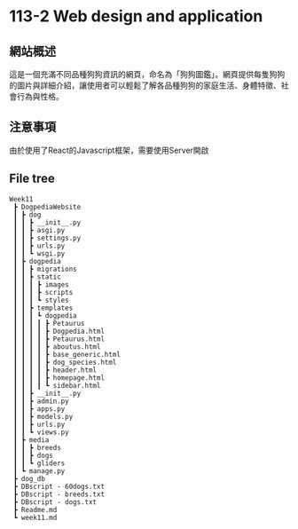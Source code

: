 # 113-2 Web design and application

## 網站概述

這是一個充滿不同品種狗狗資訊的網頁，命名為「狗狗圖鑑」。網頁提供每隻狗狗的圖片與詳細介紹，讓使用者可以輕鬆了解各品種狗狗的家庭生活、身體特徵、社會行為與性格。

## 注意事項

由於使用了React的Javascript框架，需要使用Server開啟

## File tree

```
Week11
 ┣ DogpediaWebsite
 ┃ ┣ dog
 ┃ ┃ ┣ __init__.py
 ┃ ┃ ┣ asgi.py
 ┃ ┃ ┣ settings.py
 ┃ ┃ ┣ urls.py
 ┃ ┃ ┗ wsgi.py
 ┃ ┣ dogpedia
 ┃ ┃ ┣ migrations
 ┃ ┃ ┣ static
 ┃ ┃ ┃ ┣ images
 ┃ ┃ ┃ ┣ scripts
 ┃ ┃ ┃ ┗ styles
 ┃ ┃ ┣ templates
 ┃ ┃ ┃ ┗ dogpedia
 ┃ ┃ ┃ ┃ ┣ Petaurus
 ┃ ┃ ┃ ┃ ┣ Dogpedia.html
 ┃ ┃ ┃ ┃ ┣ Petaurus.html
 ┃ ┃ ┃ ┃ ┣ aboutus.html
 ┃ ┃ ┃ ┃ ┣ base_generic.html
 ┃ ┃ ┃ ┃ ┣ dog_species.html
 ┃ ┃ ┃ ┃ ┣ header.html
 ┃ ┃ ┃ ┃ ┣ homepage.html
 ┃ ┃ ┃ ┃ ┗ sidebar.html
 ┃ ┃ ┣ __init__.py
 ┃ ┃ ┣ admin.py
 ┃ ┃ ┣ apps.py
 ┃ ┃ ┣ models.py
 ┃ ┃ ┣ urls.py
 ┃ ┃ ┗ views.py
 ┃ ┣ media
 ┃ ┃ ┣ breeds
 ┃ ┃ ┣ dogs
 ┃ ┃ ┗ gliders
 ┃ ┗ manage.py
 ┣ dog_db
 ┣ DBscript - 60dogs.txt
 ┣ DBscript - breeds.txt
 ┣ DBscript - dogs.txt
 ┣ Readme.md
 ┗ week11.md
```
